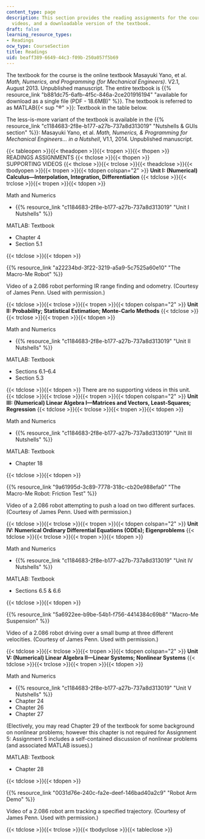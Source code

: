 ```yaml
---
content_type: page
description: This section provides the reading assignments for the course, supporting
  videos, and a downloadable version of the textbook.
draft: false
learning_resource_types:
- Readings
ocw_type: CourseSection
title: Readings
uid: beaff389-6649-44c3-f09b-250a057f5b69
---
```

The textbook for the course is the online textbook Masayuki Yano, et al. *Math, Numerics, and Programming (for Mechanical Engineers)*. V2.1, August 2013. Unpublished manuscript. The entire textbook is {{% resource_link "b881dc75-6afb-4f5c-846a-2ce201916194" "available for download as a single file (PDF - 18.6MB)" %}}. The textbook is referred to as MATLAB{{< sup "®" >}}: Textbook in the table below.

The less-is-more variant of the textbook is available in the {{% resource_link "c1184683-2f8e-b177-a27b-737a8d313019" "Nutshells & GUIs section" %}}: Masayuki Yano, et al. *Math, Numerics, & Programming for Mechanical Engineers… in a Nutshell*, V1.1, 2014. Unpublished manuscript.

{{< tableopen >}}{{< theadopen >}}{{< tropen >}}{{< thopen >}}
READINGS ASSIGNMENTS
{{< thclose >}}{{< thopen >}}
SUPPORTING VIDEOS
{{< thclose >}}{{< trclose >}}{{< theadclose >}}{{< tbodyopen >}}{{< tropen >}}{{< tdopen colspan="2" >}}
**Unit I: (Numerical) Calculus—Interpolation, Integration, Differentiation**
{{< tdclose >}}{{< trclose >}}{{< tropen >}}{{< tdopen >}}

Math and Numerics

- {{% resource_link "c1184683-2f8e-b177-a27b-737a8d313019" "Unit I Nutshells" %}}

MATLAB: Textbook

- Chapter 4
- Section 5.1

{{< tdclose >}}{{< tdopen >}}

{{% resource_link "a22234bd-3f22-3219-a5a9-5c7525a60e10" "The Macro-Me Robot" %}}

Video of a 2.086 robot performing IR range finding and odometry. (Courtesy of James Penn. Used with permission.)

{{< tdclose >}}{{< trclose >}}{{< tropen >}}{{< tdopen colspan="2" >}}
**Unit II: Probability; Statistical Estimation; Monte-Carlo Methods**
{{< tdclose >}}{{< trclose >}}{{< tropen >}}{{< tdopen >}}

Math and Numerics

- {{% resource_link "c1184683-2f8e-b177-a27b-737a8d313019" "Unit II Nutshells" %}}

MATLAB: Textbook

- Sections 6.1–6.4
- Section 5.3

{{< tdclose >}}{{< tdopen >}}
There are no supporting videos in this unit.
{{< tdclose >}}{{< trclose >}}{{< tropen >}}{{< tdopen colspan="2" >}}
**Unit III: (Numerical) Linear Algebra I—Matrices and Vectors, Least-Squares; Regression**
{{< tdclose >}}{{< trclose >}}{{< tropen >}}{{< tdopen >}}

Math and Numerics

- {{% resource_link "c1184683-2f8e-b177-a27b-737a8d313019" "Unit III Nutshells" %}}

MATLAB: Textbook

- Chapter 18

{{< tdclose >}}{{< tdopen >}}

{{% resource_link "9a61995d-3c89-7778-318c-cb20e988efa0" "The Macro-Me Robot: Friction Test" %}}

Video of a 2.086 robot attempting to push a load on two different surfaces. (Courtesy of James Penn. Used with permission.)

{{< tdclose >}}{{< trclose >}}{{< tropen >}}{{< tdopen colspan="2" >}}
**Unit IV: Numerical Ordinary Differential Equations (ODEs); Eigenproblems**
{{< tdclose >}}{{< trclose >}}{{< tropen >}}{{< tdopen >}}

Math and Numerics

- {{% resource_link "c1184683-2f8e-b177-a27b-737a8d313019" "Unit IV Nutshells" %}}

MATLAB: Textbook

- Sections 6.5 & 6.6

{{< tdclose >}}{{< tdopen >}}

{{% resource_link "5a6922ee-b9be-54b1-f756-4414384c69b8" "Macro-Me Suspension" %}}

Video of a 2.086 robot driving over a small bump at three different velocities. (Courtesy of James Penn. Used with permission.)

{{< tdclose >}}{{< trclose >}}{{< tropen >}}{{< tdopen colspan="2" >}}
**Unit V: (Numerical) Linear Algebra II—Linear Systems; Nonlinear Systems**
{{< tdclose >}}{{< trclose >}}{{< tropen >}}{{< tdopen >}}

Math and Numerics

- {{% resource_link "c1184683-2f8e-b177-a27b-737a8d313019" "Unit V Nutshells" %}}
- Chapter 24
- Chapter 26
- Chapter 27

(Electively, you may read Chapter 29 of the textbook for some background on nonlinear problems; however this chapter is not required for Assignment 5: Assignment 5 includes a self-contained discussion of nonlinear problems (and associated MATLAB issues).)

MATLAB: Textbook

- Chapter 28

{{< tdclose >}}{{< tdopen >}}

{{% resource_link "0031d76e-240c-fa2e-deef-146bad40a2c9" "Robot Arm Demo" %}}

Video of a 2.086 robot arm tracking a specified trajectory. (Courtesy of James Penn. Used with permission.)

{{< tdclose >}}{{< trclose >}}{{< tbodyclose >}}{{< tableclose >}}